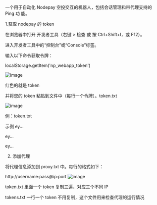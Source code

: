 一个用于自动化 Nodepay 空投交互的机器人，包括会话管理和带代理支持的 Ping 功
能。

1.获取 nodepay 的 token

在浏览器中打开 开发者工具（右键 > 检查 或 按 Ctrl+Shift+I，或 F12）。

进入开发者工具中的“控制台”或“Console”标签。

输入以下命令获取令牌：



localStorage.getItem('np_webapp_token')

![image](https://github.com/user-attachments/assets/a806a4c5-0a7b-40e1-ac04-b0907b3552b8)


红色的就是 token

并将您的 token 粘贴到文件中（每行一个令牌）。token.txt

![image](https://github.com/user-attachments/assets/fe09bfe9-cd25-48c7-aff7-fd6a871960ad)

例：token.txt

示例
ey...

ey...

ey...

2. 添加代理

将代理信息添加到 proxy.txt 中。每行的格式如下：

http://username:pass@ip:port
![image](https://github.com/user-attachments/assets/b3a4b3bf-9add-45f8-9b7c-ad52df4ae3ec)

token.txt 里面一个 token 复制三遍，对应三个不同 IP

tokens.txt 一行一个 token 不用复制，这个文件用来检查代理的运行情况
